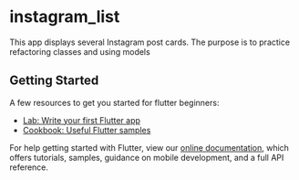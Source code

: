 # instagram_list

This app displays several Instagram post cards. The purpose is to practice refactoring classes and using models

## Getting Started

A few resources to get you started for flutter beginners:

- [Lab: Write your first Flutter app](https://flutter.dev/docs/get-started/codelab)
- [Cookbook: Useful Flutter samples](https://flutter.dev/docs/cookbook)

For help getting started with Flutter, view our
[online documentation](https://flutter.dev/docs), which offers tutorials,
samples, guidance on mobile development, and a full API reference.
